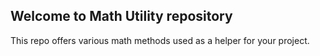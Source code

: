 ## Welcome to Math Utility repository
This repo offers various math methods used as a helper for your project.